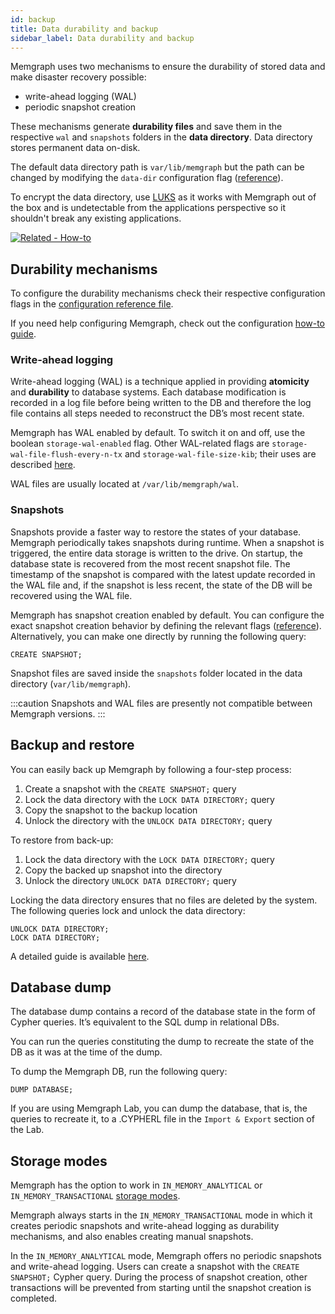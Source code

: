 ```yaml
---
id: backup
title: Data durability and backup
sidebar_label: Data durability and backup
---
```


Memgraph uses two mechanisms to ensure the durability of stored data and make
disaster recovery possible:

* write-ahead logging (WAL)
* periodic snapshot creation

These mechanisms generate **durability files** and save them in the respective
`wal` and `snapshots` folders in the **data directory**. Data directory stores
permanent data on-disk. 

The default data directory path is `var/lib/memgraph` but the path can be
changed by modifying the `data-dir` configuration flag
([reference](/docs/memgraph/reference-guide/configuration#other)).

To encrypt the data directory, use
[LUKS](https://gitlab.com/cryptsetup/cryptsetup/) as it works with Memgraph out
of the box and is undetectable from the applications perspective so it shouldn't
break any existing applications. 

[![Related - How-to](https://img.shields.io/static/v1?label=Related&message=How-to&color=blue&style=for-the-badge)](/how-to-guides/create-backup.md)

## Durability mechanisms

To configure the durability mechanisms check their respective configuration
flags in the [configuration reference
file](/docs/memgraph/reference-guide/configuration#storage). 

If you need help configuring Memgraph, check out the configuration [how-to
guide](/how-to-guides/config-logs.md).

### Write-ahead logging

Write-ahead logging (WAL) is a technique applied in providing **atomicity** and
**durability** to database systems. Each database modification is recorded in a
log file before being written to the DB and therefore the log file contains all
steps needed to reconstruct the DB’s most recent state.

Memgraph has WAL enabled by default. To switch it on and off, use the boolean
`storage-wal-enabled` flag. Other WAL-related flags are
`storage-wal-file-flush-every-n-tx` and `storage-wal-file-size-kib`; their uses
are described [here](/docs/memgraph/how-to-guides/config-logs).

WAL files are usually located at `/var/lib/memgraph/wal`.

### Snapshots

Snapshots provide a faster way to restore the states of your database. Memgraph
periodically takes snapshots during runtime. When a snapshot is triggered, the
entire data storage is written to the drive.
On startup, the database state is recovered from the most recent snapshot file.
The timestamp of the snapshot is compared with the latest update recorded in
the WAL file and, if the snapshot is less recent, the state of the DB will be
recovered using the WAL file.

Memgraph has snapshot creation enabled by default. You can configure the exact
snapshot creation behavior by defining the relevant flags
([reference](/docs/memgraph/reference-guide/configuration#storage)).
Alternatively, you can make one directly by running the following query:

```opencypher
CREATE SNAPSHOT;
```
Snapshot files are saved inside the `snapshots` folder located in the data directory
(`var/lib/memgraph`). 

:::caution
Snapshots and WAL files are presently not compatible between Memgraph versions.
:::

## Backup and restore

You can easily back up Memgraph by following a four-step process:

1. Create a snapshot with the `CREATE SNAPSHOT;` query
2. Lock the data directory with the `LOCK DATA DIRECTORY;` query
3. Copy the snapshot to the backup location
4. Unlock the directory with the `UNLOCK DATA DIRECTORY;` query

To restore from back-up:

1. Lock the data directory with the `LOCK DATA DIRECTORY;` query
2. Copy the backed up snapshot into the directory
3. Unlock the directory `UNLOCK DATA DIRECTORY;` query

Locking the data directory ensures that no files are deleted by the system. The
following queries lock and unlock the data directory:

```opencypher
UNLOCK DATA DIRECTORY;
LOCK DATA DIRECTORY;
```

A detailed guide is available
[here](/how-to-guides/create-backup.md).

## Database dump

The database dump contains a record of the database state in the form of Cypher
queries. It’s equivalent to the SQL dump in relational DBs. 

You can run the queries constituting the dump to recreate the state of the DB as
it was at the time of the dump.

To dump the Memgraph DB, run the following query:

```opencypher
DUMP DATABASE;
```
If you are using Memgraph Lab, you can dump the database, that is, the queries
to recreate it, to a .CYPHERL file in the `Import & Export` section of the Lab.

## Storage modes

Memgraph has the option to work in `IN_MEMORY_ANALYTICAL` or `IN_MEMORY_TRANSACTIONAL`
[storage modes](/reference-guide/storage-modes.md). 

Memgraph always starts in the `IN_MEMORY_TRANSACTIONAL` mode in which it creates
periodic snapshots and write-ahead logging as durability mechanisms, and also
enables creating manual snapshots. 

In the `IN_MEMORY_ANALYTICAL` mode, Memgraph offers no periodic snapshots and
write-ahead logging. Users can create a snapshot with the `CREATE SNAPSHOT;`
Cypher query. During the process of snapshot creation, other transactions will
be prevented from starting until the snapshot creation is completed.
